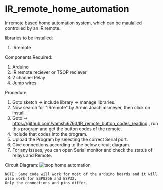 # IR_remote_home_automation
Ir remote based home automation system, which can be maulalled controlled by an IR remote.


libraries to be installed:
1. IRremote

Components Required:
1. Arduino
2. IR remote reciever or TSOP reciever
3. 2 channel Relay
4. Jump wires

Procedure:
1. Goto sketch -> include library -> manage libraries.
2. Now search for "IRremote" by Armin Joachimsmeyer, then click on install.
3. Goto => https://github.com/vamshi6763/IR_remote_button_codes_reading , run this program and get the button codes of the remote.
4. Include that codes into the program.
5. Upload the Program by selecting the correct Serial port.
6. Give connections according to the below circuit diagram.
7. For any issues, you can open Serial monitor and check the status of relays and Remote.


Circuit Diagram:
![tsop home automation](https://user-images.githubusercontent.com/101927825/182855333-84652f79-56cf-4ba1-8b5e-e61ef7faf7ae.jpg)




    NOTE: Same code will work for most of the arduino boards and it will also work for ESP8266 and ESP32. 
    Only the connections and pins differ.
